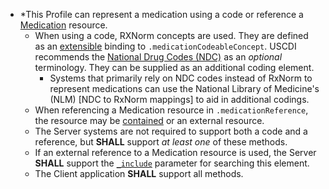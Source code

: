 * \*This Profile can represent a medication using a code or reference a [Medication] resource.
    *  When using a code, RXNorm concepts are used. They are defined as an [extensible] binding to `.medicationCodeableConcept`. USCDI recommends the [National Drug Codes (NDC)] as an *optional* terminology. They can be supplied as an additional coding element.
       * Systems that primarily rely on NDC codes instead of RxNorm to represent medications can use the National Library of Medicine's (NLM) [NDC to RxNorm mappings] to aid in additional codings.
    *  When referencing a Medication resource in `.medicationReference`, the resource may be [contained] or an external resource.
    *  The Server systems are not required to support both a code and a reference, but **SHALL** support *at least one* of these methods.
    * If an external reference to a Medication resource is used, the Server **SHALL** support the [`_include`] parameter for searching this element.
    *  The Client application **SHALL** support all methods.

[Medication]: {{site.data.fhir.path}}medication.html
[`_include`]: {{site.data.fhir.path}}search.html#include
[contained]: {{site.data.fhir.path}}references.html#contained
[National Drug Codes (NDC)]: https://www.fda.gov/drugs/drug-approvals-and-databases/national-drug-code-directory
[extensible]: {{site.data.fhir.path}}terminologies.html#extensible


